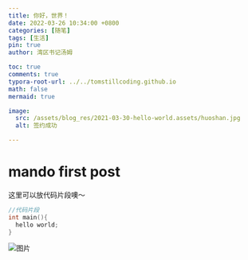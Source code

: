 ```yaml
---
title: 你好，世界！
date: 2022-03-26 10:34:00 +0800
categories: [随笔]
tags: [生活]
pin: true
author: 湾区书记汤姆

toc: true
comments: true
typora-root-url: ../../tomstillcoding.github.io
math: false
mermaid: true

image:
  src: /assets/blog_res/2021-03-30-hello-world.assets/huoshan.jpg
  alt: 签约成功

---
```


# mando first post


这里可以放代码片段噢～
```c++
//代码片段
int main(){
  hello world;
}
```



![图片](/../MandoYan.github.io/assets/blog_res/2024-01-30-first-post.assets/%E5%9B%BE%E7%89%87.jpg)